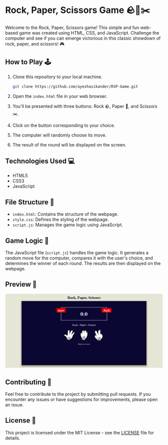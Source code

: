 # Rock, Paper, Scissors Game 🪨📄✂️

Welcome to the Rock, Paper, Scissors game! This simple and fun web-based game was created using HTML, CSS, and JavaScript. Challenge the computer and see if you can emerge victorious in this classic showdown of rock, paper, and scissors! 🎮

## How to Play 🕹️

1. Clone this repository to your local machine.

   ```bash
   git clone https://github.com/ayeshasikander/RSP-Game.git
   ```

2. Open the `index.html` file in your web browser.
3. You'll be presented with three buttons: Rock 🪨, Paper 📄, and Scissors ✂️.
4. Click on the button corresponding to your choice.
5. The computer will randomly choose its move.
6. The result of the round will be displayed on the screen.

## Technologies Used 💻

- HTML5
- CSS3
- JavaScript

## File Structure 📁

- `index.html`: Contains the structure of the webpage.
- `style.css`: Defines the styling of the webpage.
- `script.js`: Manages the game logic using JavaScript.

## Game Logic 🎲

The JavaScript file (`script.js`) handles the game logic. It generates a random move for the computer, compares it with the user's choice, and determines the winner of each round. The results are then displayed on the webpage.



## Preview 📸

![Rock, Paper, Scissors Game](/Rock-Paper-Scissors-Game.png)

## Contributing 🤝

Feel free to contribute to the project by submitting pull requests. If you encounter any issues or have suggestions for improvements, please open an issue.

## License 📜

This project is licensed under the MIT License - see the [LICENSE](LICENSE) file for details.
